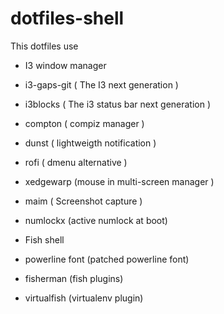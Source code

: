 # dotfiles-shell

This dotfiles use

 * I3 window manager
  * i3-gaps-git ( The I3 next generation )
  * i3blocks ( The i3 status bar next generation )
  * compton ( compiz manager )
  * dunst ( lightweigth notification )
  * rofi ( dmenu alternative )
  * xedgewarp (mouse in multi-screen manager )
  * maim ( Screenshot capture )
  * numlockx (active numlock at boot)

 * Fish shell
  * powerline font (patched powerline font)
  * fisherman (fish plugins)
  * virtualfish (virtualenv plugin)
